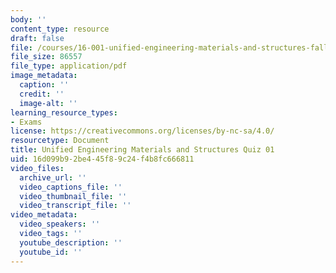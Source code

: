 ```yaml
---
body: ''
content_type: resource
draft: false
file: /courses/16-001-unified-engineering-materials-and-structures-fall-2021/mit16_001_f21_q01.pdf
file_size: 86557
file_type: application/pdf
image_metadata:
  caption: ''
  credit: ''
  image-alt: ''
learning_resource_types:
- Exams
license: https://creativecommons.org/licenses/by-nc-sa/4.0/
resourcetype: Document
title: Unified Engineering Materials and Structures Quiz 01
uid: 16d099b9-2be4-45f8-9c24-f4b8fc666811
video_files:
  archive_url: ''
  video_captions_file: ''
  video_thumbnail_file: ''
  video_transcript_file: ''
video_metadata:
  video_speakers: ''
  video_tags: ''
  youtube_description: ''
  youtube_id: ''
---
```

